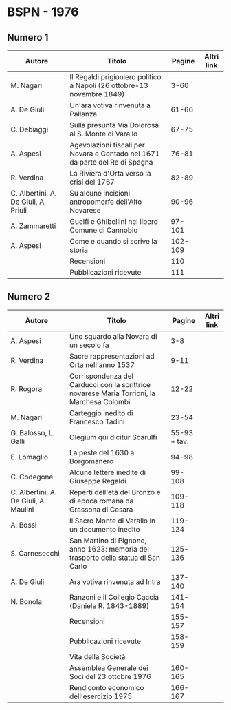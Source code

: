 # BSPN - 1976

## Numero 1

| Autore                               | Titolo                                                                       | Pagine  | Altri link |
|--------------------------------------|------------------------------------------------------------------------------|---------|------------|
| M. Nagari                            | Il Regaldi prigioniero politico a Napoli (26 ottobre-13 novembre 1849)       | 3-60    |            |
| A. De Giuli                          | Un'ara votiva rinvenuta a Pallanza                                           | 61-66   |            |
| C. Debiaggi                          | Sulla presunta Via Dolorosa al S. Monte di Varallo                           | 67-75   |            |
| A. Aspesi                            | Agevolazioni fiscali per Novara e Contado nel 1671 da parte del Re di Spagna | 76-81   |            |
| R. Verdina                           | La Riviera d'Orta verso la crisi del 1767                                    | 82-89   |            |
| C. Albertini, A. De Giuli, A. Priuli | Su alcune incisioni antropomorfe dell'Alto Novarese                          | 90-96   |            |
| A. Zammaretti                        | Guelfi e Ghibellini nel libero Comune di Cannobio                            | 97-101  |            |
| A. Aspesi                            | Come e quando si scrive la storia                                            | 102-109 |            |
|                                      | Recensioni                                                                   | 110     |            |
|                                      | Pubblicazioni ricevute                                                       | 111     |            |

## Numero 2

| Autore                                | Titolo                                                                                     | Pagine       | Altri link |
|---------------------------------------|--------------------------------------------------------------------------------------------|--------------|------------|
| A. Aspesi                             | Uno sguardo alla Novara di un secolo fa                                                    | 3-8          |            |
| R. Verdina                            | Sacre rappresentazioni ad Orta nell'anno 1537                                              | 9-11         |            |
| R. Rogora                             | Corrispondenza del Carducci con la scrittrice novarese Maria Torrioni, la Marchesa Colombi | 12-22        |            |
| M. Nagari                             | Carteggio inedito di Francesco Tadini                                                      | 23-54        |            |
| G. Balosso, L. Galli                  | Olegium qui dicitur Scarulfi                                                               | 55-93 + tav. |            |
| E. Lomaglio                           | La peste del 1630 a Borgomanero                                                            | 94-98        |            |
| C. Codegone                           | Alcune lettere inedite di Giuseppe Regaldi                                                 | 99-108       |            |
| C. Albertini, A. De Giuli, A. Maulini | Reperti dell'età del Bronzo e di epoca romana da Grassona di Cesara                        | 109-118      |            |
| A. Bossi                              | Il Sacro Monte di Varallo in un documento inedito                                          | 119-124      |            |
| S. Carnesecchi                        | San Martino di Pignone, anno 1623: memoria del trasporto della statua di San Carlo         | 125-136      |            |
| A. De Giuli                           | Ara votiva rinvenuta ad Intra                                                              | 137-140      |            |
| N. Bonola                             | Ranzoni e il Collegio Caccia (Daniele R. 1843-1889)                                        | 141-154      |            |
|                                       | Recensioni                                                                                 | 155-157      |            |
|                                       | Pubblicazioni ricevute                                                                     | 158-159      |            |
|                                       | Vita della Società                                                                         |              |            |
|                                       | Assemblea Generale dei Soci del 23 ottobre 1976                                            | 160-165      |            |
|                                       | Rendiconto economico dell'esercizio 1975                                                   | 166-167      |            |
